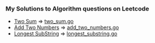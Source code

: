 ### My Solutions to Algorithm questions on Leetcode
- [Two Sum](https://leetcode.com/problems/two-sum]) => [two_sum.go](https://github.com/lon-io/leetcode_solutions/blob/master/two_sum.go)
- [Add Two Numbers](https://leetcode.com/problems/add-two-numbers]) => [add_two_numbers.go](https://github.com/lon-io/leetcode_solutions/blob/master/add_two_numbers.go)
- [Longest SubString](https://leetcode.com/problems/longest-substring-without-repeating-characters]) => [longest_substring.go](https://github.com/lon-io/leetcode_solutions/blob/master/longest_substring.go)
